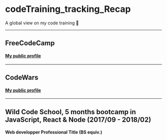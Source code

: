 # codeTraining_tracking_Recap
A global view on my code training  :eyes:

---

## FreeCodeCamp

#### [My public profile](https://www.freecodecamp.org/codingk8)

---

## CodeWars

#### [My public profile](https://www.codewars.com/users/codingk8)

___

## Wild Code School, 5 months bootcamp in JavaScript, React & Node (2017/09 - 2018/02)

#### Web developper Professional Title (BS equiv.)
